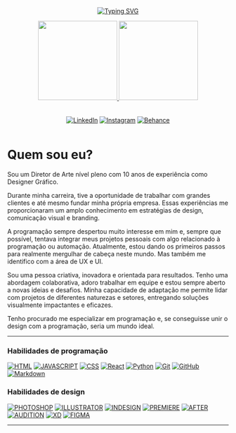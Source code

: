<div style="padding: 13px"><a href="https://github.com/leomaciel14"></a></div>

<div align="center" style="display: grid; grid-template-rows: auto auto auto; ">
<a href="https://github.com/leomaciel14">

![Typing SVG](https://readme-typing-svg.herokuapp.com?font=Fira+Code&size=20&pause=1000&color=AA42F7&width=435&lines=Oi+DEV!+Seja+bem-vindo+ao+meu+perfil+GitHub!;Prazer%2C+meu+nome+%C3%A9+Leonardo+Maciel.)

<img height="180em" src="https://github-readme-stats.vercel.app/api?username=leomaciel14&theme=transparent&bg_color=000&border_color=AA42F7&show_icons=true&icon_color=AA42F7&title_color=AA42F7&text_color=FFF"/>
<img height="180em" src="https://github-readme-stats-git-masterrstaa-rickstaa.vercel.app/api/top-langs/?username=leomaciel14&layout=compact&bg_color=000&border_color=AA42F7&title_color=AA42F7&text_color=FFF"/>

<div style="margin-top: 20px">

[![LinkedIn](https://img.shields.io/badge/-LinkedIn-000?style=for-the-badge&logo=linkedin&logoColor=AA42F7)](https://www.linkedin.com/in/leonardo-boeira-maciel/)
[![Instagram](https://img.shields.io/badge/-Instagram-000?style=for-the-badge&logo=instagram&logoColor=AA42F7)](https://www.instagram.com/leo_maciel/)
[![Behance](https://img.shields.io/badge/-Behance-000?style=for-the-badge&logo=behance&logoColor=AA42F7)](https://www.behance.net/Leonardo-Maciel/)</div>
 </a></div>

# Quem sou eu?
Sou um Diretor de Arte nível pleno com 10 anos de experiência como Designer Gráfico. 

Durante minha carreira, tive a oportunidade de trabalhar com grandes clientes e até mesmo fundar minha própria empresa. Essas experiências me proporcionaram um amplo conhecimento em estratégias de design, comunicação visual e branding.

A programação sempre despertou muito interesse em mim e, sempre que possível, tentava integrar meus projetos pessoais com algo relacionado à programação ou automação. Atualmente, estou dando os primeiros passos para realmente mergulhar de cabeça neste mundo. Mas também me identifico com a área de UX e UI.

Sou uma pessoa criativa, inovadora e orientada para resultados. Tenho uma abordagem colaborativa, adoro trabalhar em equipe e estou sempre aberto a novas ideias e desafios. Minha capacidade de adaptação me permite lidar com projetos de diferentes naturezas e setores, entregando soluções visualmente impactantes e eficazes.

Tenho procurado me especializar em programação e, se conseguisse unir o design com a programação, seria um mundo ideal.

---

### Habilidades de programação
[![HTML](https://img.shields.io/badge/HTML-000?style=for-the-badge&logo=html5&logoColor=AA42F7)](https://github.com/leomaciel14) 
[![JAVASCRIPT](https://img.shields.io/badge/Java%20Script-000?style=for-the-badge&logo=javascript&logoColor=AA42F7)](https://github.com/leomaciel14) 
[![CSS](https://img.shields.io/badge/CSS-000?style=for-the-badge&logo=css3&logoColor=AA42F7)](https://github.com/leomaciel14) 
[![React](https://img.shields.io/badge/React-000?style=for-the-badge&logo=react&logoColor=AA42F7)](https://github.com/leomaciel14) 
[![Python](https://img.shields.io/badge/Python-000?style=for-the-badge&logo=Python&logoColor=AA42F7)](https://github.com/leomaciel14) 
[![Git](https://img.shields.io/badge/Git-000?style=for-the-badge&logo=git&logoColor=AA42F7)](https://github.com/leomaciel14) 
[![GitHub](https://img.shields.io/badge/GitHub-000?style=for-the-badge&logo=github&logoColor=AA42F7)](https://github.com/leomaciel14)
[![Markdown](https://img.shields.io/badge/Markdown-000?style=for-the-badge&logo=markdown&logoColor=AA42F7)](https://github.com/leomaciel14)

### Habilidades de design
[![PHOTOSHOP](https://img.shields.io/badge/PHOTOSHOP-000?style=for-the-badge&logo=adobephotoshop&logoColor=AA42F7)](https://github.com/leomaciel14) 
[![ILLUSTRATOR](https://img.shields.io/badge/ILLUSTRATOR-000?style=for-the-badge&logo=ADOBEILLUSTRATOR&logoColor=AA42F7)](https://github.com/leomaciel14) 
[![INDESIGN](https://img.shields.io/badge/INDESIGN-000?style=for-the-badge&logo=ADOBEINDESIGN&logoColor=AA42F7)](https://github.com/leomaciel14)
[![PREMIERE](https://img.shields.io/badge/PREMIERE-000?style=for-the-badge&logo=ADOBEPREMIEREPRO&logoColor=AA42F7)](https://github.com/leomaciel14) 
[![AFTER](https://img.shields.io/badge/AFTER%20EFFECTS-000?style=for-the-badge&logo=adobeaftereffects&logoColor=AA42F7)](https://github.com/leomaciel14) 
[![AUDITION](https://img.shields.io/badge/AUDITION-000?style=for-the-badge&logo=ADOBEAUDITION&logoColor=AA42F7)](https://github.com/leomaciel14) 
[![XD](https://img.shields.io/badge/XD-000?style=for-the-badge&logo=ADOBEXD&logoColor=AA42F7)](https://github.com/leomaciel14) 
[![FIGMA](https://img.shields.io/badge/FIGMA-000?style=for-the-badge&logo=FIGMA&logoColor=AA42F7)](https://github.com/leomaciel14) 

---